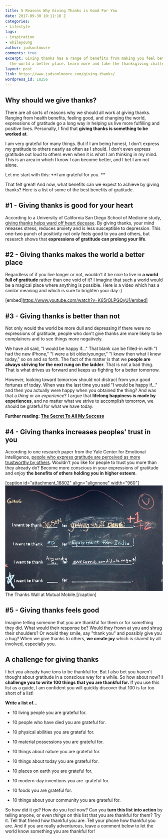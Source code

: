 ```yaml
---
title: 5 Reasons Why Giving Thanks is Good For You
date: 2017-09-30 10:11:10 Z
categories:
- Lifestyle
tags:
- inspiration
- whileyoung
author: judsonlmoore
comments: true
excerpt: Giving thanks has a range of benefits from making you feel better to making
  the world a better place. Learn more and take the thanksgiving challenge.
layout: post
link: https://www.judsonlmoore.com/giving-thanks/
wordpress_id: 18256
---
```


## Why should we give thanks?


There are all sorts of reasons why we should all work at giving thanks. Ranging from health benefits, feeling good, and changing the world, expressions of gratitude go a long way in helping us live more fulfilling and positive lives. Personally, I find that **giving thanks is something to be worked at**.

I am very grateful for many things. But if I am being honest, I don't express my gratitude to others nearly as often as I should. I don't even express gratitude out loud to others even when it is what I am thinking in my mind. This is an area in which I know I can become better, and I bet I am not alone.

Let me start with this: **I am grateful for you. **

That felt great! And now, what benefits can we expect to achieve by giving thanks? Here is a list of some of the best benefits of gratitude.


## #1 - Giving thanks is good for your heart


According to a University of California San Diego School of Medicine study, [giving thanks helps ward off heart decease](http://www.npr.org/sections/health-shots/2015/11/23/456656055/gratitude-is-good-for-the-soul-and-it-helps-the-heart-too). By giving thanks, your mind releases stress, reduces anxiety and is less susceptible to depression. This one-two punch of positivity not only feels good to you and others, but research shows that **expressions of gratitude can prolong your life**.


## #2 - Giving thanks makes the world a better place


Regardless of if you live longer or not, wouldn't it be nice to live in **a world full of gratitude** rather than one void of it? I imagine that such a world would be a magical place where anything is possible. Here is a video which has a similar meaning and which is sure to brighten your day :)

[embed]https://www.youtube.com/watch?v=K65rOLPGQyU[/embed]


## #3 - Giving thanks is better than not


Not only would the world be more dull and depressing if there were no expressions of gratitude, people who don't give thanks are more likely to be complainers and to see things more negatively.

We have all said, "I would be happy if..." That blank can be filled-in with "I had the new iPhone," "I were a bit older/younger," "I knew then what I knew today," so on and so forth. The fact of the matter is that we **people are always striving for the next rung on the ladder**. That is not a bad thing. That is what drives us forward and keeps us fighting for a better tomorrow.

However, looking toward tomorrow should not distract from your good fortunes of today. When was the last time you said "I would be happy if..." and then you actually were happy when you obtained the thing? And was that a _thing_ or an _experience_? I argue that **lifelong happiness is made by experiences**, and no matter what we strive to accomplish tomorrow, we should be grateful for what we have today.


**Further reading: [The Secret To All My Success](https://www.judsonlmoore.com/showing-up-secret-to-success/)**





## #4 - Giving thanks increases peoples' trust in you


According to one research paper from the Yale Center for Emotional Intelligence, [people who express gratitude are perceived as more trustworthy by others](http://ei.yale.edu/what-is-gratitude/). Wouldn't you like for people to trust you more than they already do? Become more conscious in your expressions of gratitude and enjoy **the benefits of others holding you in higher esteem**.

[caption id="attachment_18802" align="alignnone" width="960"]![The Thanks Wall at Mutual Mobile.](../assets/images/2017/09/giving-thanks-chalk-wall.jpg) The Thanks Wall at Mutual Mobile.[/caption]


## #5 - Giving thanks feels good


Imagine telling someone that you are thankful for them or for something they did. What would their response be? Would they frown at you and shrug their shoulders? Or would they smile, say "thank you" and possibly give you a hug? When we give thanks to others, **we create joy** which is shared by all involved, especially you.


## A challenge for giving thanks


I bet you already have tons to be thankful for. But I also bet you haven't thought about gratitude in a conscious way for a while. So how about now? **I challenge you to write 100 things that you are thankful for.** If you use this list as a guide, I am confident you will quickly discover that 100 is far too short of a list!

**Write a list of...**



 	
  * 10 living people you are grateful for.

 	
  * 10 people who have died you are grateful for.

 	
  * 10 physical abilities you are grateful for.

 	
  * 10 material possessions you are grateful for.

 	
  * 10 things about nature you are grateful for.

 	
  * 10 things about today you are grateful for.

 	
  * 10 places on earth you are grateful for.

 	
  * 10 modern-day inventions you are  grateful for.

 	
  * 10 foods you are grateful for.

 	
  * 10 things about your community you are grateful for.


So how did it go? How do you feel now? Can you **turn this list into action** by telling anyone, or even _things_ on this list that you are thankful for them? Try it. Tell that friend how thankful you are. Tell your phone how thankful you are. And if you are really adventurous, leave a comment below to let the world know something you are thankful for!
